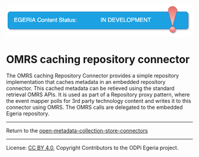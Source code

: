 <!-- SPDX-License-Identifier: CC-BY-4.0 -->
<!-- Copyright Contributors to the ODPi Egeria project. -->


![Released](../../../../../../images/egeria-content-status-in-development.png#pagewidth)

# OMRS caching repository connector

The OMRS caching Repository Connector provides a simple repository
implementation that caches metadata in an embedded repository connector. This cached metadata can be retieved
using the standard retrieval OMRS APIs.
It is used as part of a Repository proxy pattern, where the event mapper polls for 
3rd party technology content and writes it to this connector using OMRS. The OMRS calls are delegated
to the embedded Egeria repository. 


----
Return to the [open-metadata-collection-store-connectors](..)


----
License: [CC BY 4.0](https://creativecommons.org/licenses/by/4.0/),
Copyright Contributors to the ODPi Egeria project.
